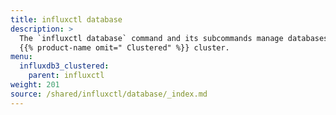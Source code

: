 ```yaml
---
title: influxctl database
description: >
  The `influxctl database` command and its subcommands manage databases in an
  {{% product-name omit=" Clustered" %}} cluster.
menu:
  influxdb3_clustered:
    parent: influxctl
weight: 201
source: /shared/influxctl/database/_index.md
---
```


<!-- //SOURCE content/shared/influxctl/database/_index.md -->
